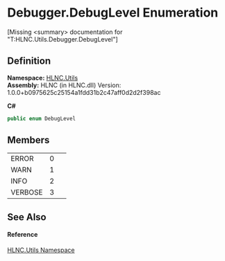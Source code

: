 # Debugger.DebugLevel Enumeration


\[Missing &lt;summary&gt; documentation for "T:HLNC.Utils.Debugger.DebugLevel"\]



## Definition
**Namespace:** <a href="N_HLNC_Utils">HLNC.Utils</a>  
**Assembly:** HLNC (in HLNC.dll) Version: 1.0.0+b0975625c25154a1fdd31b2c47aff0d2d2f398ac

**C#**
``` C#
public enum DebugLevel
```



## Members
<table>
<tr>
<td>ERROR</td>
<td>0</td>
<td> </td></tr>
<tr>
<td>WARN</td>
<td>1</td>
<td> </td></tr>
<tr>
<td>INFO</td>
<td>2</td>
<td> </td></tr>
<tr>
<td>VERBOSE</td>
<td>3</td>
<td> </td></tr>
</table>

## See Also


#### Reference
<a href="N_HLNC_Utils">HLNC.Utils Namespace</a>  

